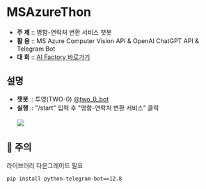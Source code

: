 # MSAzureThon
- <strong>주 제</strong> :: 명함-연락처 변환 서비스 챗봇
- <strong>활 용</strong> :: MS Azure Computer Vision API & OpenAI ChatGPT API & Telegram Bot
- <strong>대 회</strong> :: [AI Factory 바로가기](https://aifactory.space/competition/detail/2290)

## 설명
- <strong>챗봇</strong> :: 투영(TWO-0) [@two_0_bot](https://web.telegram.org/k/#@two_0_bot)
- <strong>실행</strong> :: "/start" 입력 후 "명함-연락처 변환 서비스" 클릭
<br/><br/> <img src="https://user-images.githubusercontent.com/93754504/230894753-9d557402-afbe-4a56-9539-1c5917150d97.png"/>

## 🚨 주의
라이브러리 다운그레이드 필요
```text
pip install python-telegram-bot==12.8
```
